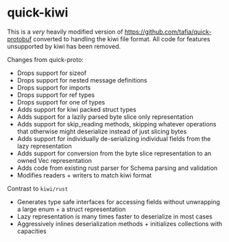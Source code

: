 # quick-kiwi

This is a _very_ heavily modified version of https://github.com/tafia/quick-protobuf
converted to handling the kiwi file format. All code for features unsupported by kiwi
has been removed.

Changes from quick-proto:
* Drops support for sizeof 
* Drops support for nested message definitions
* Drops support for imports
* Drops support for ref types
* Drops support for one of types
* Adds support for kiwi packed struct types
* Adds support for a lazily parsed byte slice only representation
* Adds support for skip_reading methods, skipping whatever operations that otherwise might deserialize instead of just slicing bytes
* Adds support for individually de-serializing individual fields from the lazy representation
* Adds support for conversion from the byte slice representation to an owned Vec representation
* Adds code from existing rust parser for Schema parsing and validation
* Modifies readers + writers to match kiwi format

Contrast to `kiwi/rust`
* Generates type safe interfaces for accessing fields without unwrapping a large enum + a struct representation
* Lazy representation is many times faster to deserialize in most cases
* Aggressively inlines deserialization methods + initializes collections with capacities
